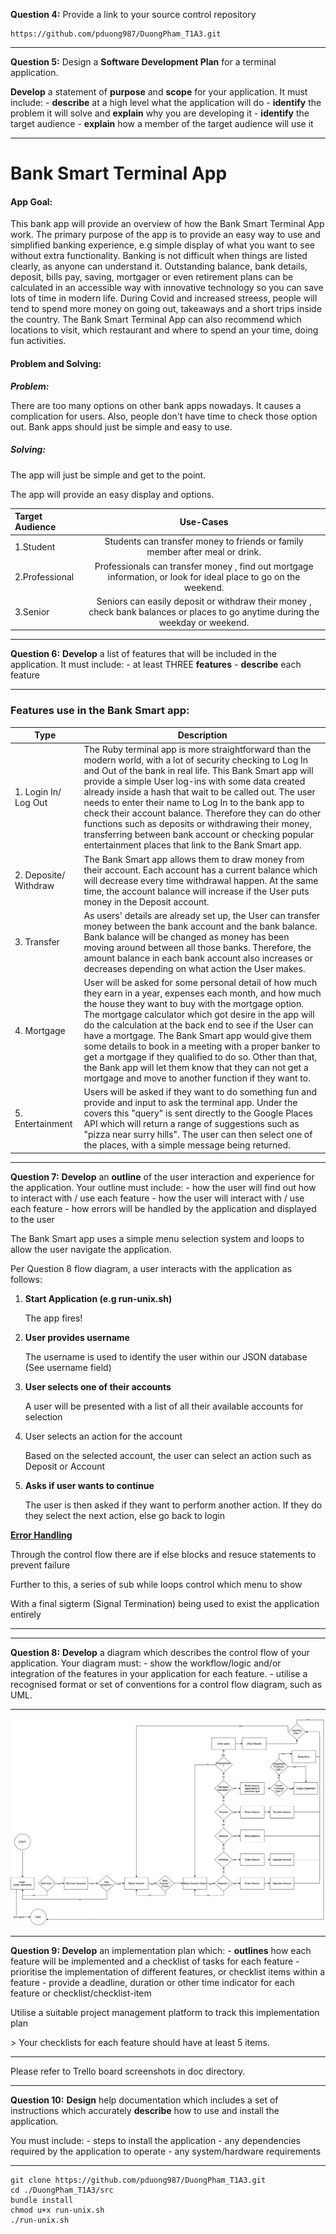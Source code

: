 **Question 4:** Provide a link to your source control repository

```
https://github.com/pduong987/DuongPham_T1A3.git
```



______

**Question 5:**  Design a **Software Development Plan** for a terminal application.

**Develop** a statement of **purpose** and **scope** for your application. It must include:
\- **describe** at a high level what the application will do
\- **identify** the problem it will solve and **explain** why you are developing it
\- **identify** the target audience
\- **explain** how a member of the target audience will use it

_____

# 				**Bank Smart Terminal App**





#### **App Goal:** 

This bank app will provide an overview of how the Bank Smart Terminal App work. The primary purpose of the app is to provide an easy way to use and simplified banking experience, e.g simple display of what you want to see without extra functionality. Banking is not difficult when things are listed clearly, as anyone can understand it. Outstanding balance, bank details, deposit, bills pay, saving, mortgager or even retirement plans can be calculated in an accessible way with innovative technology so you can save lots of time in modern life. During Covid and increased streess, people will tend to spend more money on going out, takeaways and a short trips inside the country. The Bank Smart Terminal App can also recommend which locations to visit, which restaurant and where to spend an your time, doing fun activities. 



#### Problem and Solving:



***Problem:***

There are too many options on other bank apps nowadays. It causes a complication for users. Also, people don't have time to check those option out. Bank apps should just be simple and easy to use.



##### ***Solving:***

The app will just be simple and get to the point. 

The app will provide an easy display and options.



| Target Audience |                          Use-Cases                           |
| :-------------- | :----------------------------------------------------------: |
| 1.Student       | Students can transfer money to friends or family member after meal or drink. |
| 2.Professional  | Professionals can transfer money , find out mortgage information, or look for ideal place to go on the weekend. |
| 3.Senior        | Seniors can easily deposit or withdraw their money , check bank balances or places to go anytime during the weekday or weekend. |



_____

**Question 6:** **Develop** a list of features that will be included in the application. It must include:
\- at least THREE **features**
\- **describe** each feature

________

### 									            Features use in the Bank Smart app:



| Type                  | Description                                                  |
| --------------------- | ------------------------------------------------------------ |
| 1. Login In/ Log Out  | The Ruby terminal app is more straightforward than the modern world, with a lot of security checking to Log In and Out of the bank in real life.  This Bank Smart app will provide a simple User log-ins with some data created already inside a hash that wait to be called out. The user needs to enter their name to Log In to the bank app to check their account balance. Therefore they can do other functions such as deposits or withdrawing their money, transferring between bank account or checking popular entertainment places that link to the Bank Smart app. |
| 2. Deposite/ Withdraw | The Bank Smart app allows them to draw money from their account. Each account has a current balance which will decrease every time withdrawal happen. At the same time, the account balance will increase if the User puts money in the Deposit account. |
| 3. Transfer           | As users' details are already set up, the User can transfer money between the bank account and the bank balance. Bank balance will be changed as money has been moving around between all those banks. Therefore, the amount balance in each bank account also increases or decreases depending on what action the User makes. |
| 4. Mortgage           | User will be asked for some personal detail of how much they earn in a year, expenses each month, and how much the house they want to buy with the mortgage option. The mortgage calculator which got desire in the app will do the calculation at the back end to see if the User can have a mortgage. The Bank Smart app would give them some details to book in a meeting with a proper banker to get a mortgage if they qualified to do so. Other than that, the Bank app will let them know that they can not get a mortgage and move to another function if they want to. |
| 5. Entertainment      | Users will be asked if they want to do something fun and provide and input to ask the terminal app. Under the covers this "query" is sent directly to the Google Places API which will return a range of suggestions such as "pizza near surry hills". The user can then select one of the places, with a simple message being returned. |



___________

**Question 7:** **Develop** an **outline** of the user interaction and experience for the application.
Your outline must include:
\- how the user will find out how to interact with / use each feature
\- how the user will interact with / use each feature
\- how errors will be handled by the application and displayed to the user

The Bank Smart app uses a simple menu selection system and loops to allow the user navigate the application.

Per Question 8 flow diagram, a user interacts with the application as follows:

1. **Start Application (e.g run-unix.sh)**

   The app fires!

2. **User provides username**

   The username is used to identify the user within our JSON database (See username field)

3. **User selects one of their accounts**

   A user will be presented with a list of all their available accounts for selection

4. User selects an action for the account

   Based on the selected account, the user can select an action such as Deposit or Account

5. **Asks if user wants to continue**

   The user is then asked if they want to perform another action. If they do they select the next action, else go back to login



**<u>Error Handling</u>**

Through the control flow there are if else blocks and resuce statements to prevent failure

Further to this, a series of sub while loops control which menu to show

With a final sigterm (Signal Termination) being used to exist the application entirely

_________



_______

**Question 8:** **Develop** a diagram which describes the control flow of your application. Your diagram must:
\- show the workflow/logic and/or integration of the features in your application for each feature.
\- utilise a recognised format or set of conventions for a control flow diagram, such as UML.

____

![bank_smart_app](./docs/bank_smart_app.png)



____________

**Question 9: Develop** an implementation plan which:
\- **outlines** how each feature will be implemented and a checklist of tasks for each feature
\- prioritise the implementation of different features, or checklist items within a feature
\- provide a deadline, duration or other time indicator for each feature or checklist/checklist-item

Utilise a suitable project management platform to track this implementation plan

\> Your checklists for each feature should have at least 5 items.

------

Please refer to Trello board screenshots in doc directory.

----



**Question 10:** **Design** help documentation which includes a set of instructions which accurately **describe** how to use and install the application.

You must include:
\- steps to install the application
\- any dependencies required by the application to operate
\- any system/hardware requirements

____

```
git clone https://github.com/pduong987/DuongPham_T1A3.git
cd ./DuongPham_T1A3/src
bundle install
chmod u+x run-unix.sh
./run-unix.sh
```

